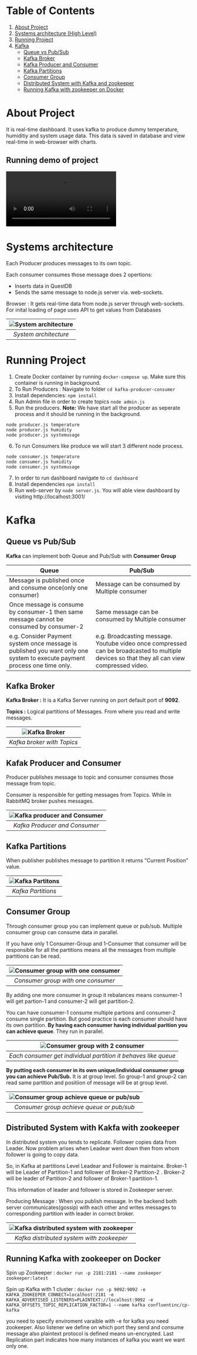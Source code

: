 # Table of Contents
1. [About Project](#about-project)
2. [Systems architecture (High Level)](#systems-architecture)
3. [Running Project](#running-project)
4. [Kafka](#kafka)
    - [Queue vs Pub/Sub](#queue-vs-pubsub)
    - [Kafka Broker](#kafka-broker)
    - [Kafka Producer and Consumer](#kafak-producer-and-consumer)
    - [Kafka Partitions](#kafka-partitions)
    - [Consumer Group](#consumer-group)
    - [Distributed System with Kafka and zookeeper](#distributed-system-with-kakfa-with-zookeeper)
    - [Running Kafka with zookeeper on Docker](#running-kafka-with-zookeeper-on-docker)


# **About Project**

It is real-time dashboard. It uses kafka to produce dummy temperature, humiditiy and system usage data. This data is saved in database and view real-time in web-browser with charts.

## **Running demo of project**

![Project Video](./assets/recording%20of%20realtime%20dashborad.mkv)

# **Systems architecture**

Each Producer produces messages to its own topic.

Each consumer consumes those message does 2 opertions:
- Inserts data in QuestDB
- Sends the same message to node.js server via. web-sockets.

Browser : It gets real-time data from node.js server through web-sockets. For inital loading of page uses API to get values from Databases

| ![System architecture](./assets/system-architecture.png) | 
|:--:| 
| *System architecture* |


# **Running Project**

1. Create Docker container by running `docker-compose up`. Make sure this container is running in background.
2. To Run Producers : Navigate to folder `cd kafka-producer-consumer`
3. Install dependencies: `npm install`
4. Run Admin file in order to create topics `node admin.js`
5. Run the producers. **Note:** We have start all the producer as seperate process and it should be running in the background.
```
node producer.js temperature
node producer.js humidity
node producer.js systemusage
```
6. To run Consumers like produce we will start 3 different node process.
```
node consumer.js temperature
node consumer.js humidity
node consumer.js systemusage
```
7. In order to run dashboard navigate to `cd dashboard`
8. Install dependencies `npm install`
9. Run web-server by `node server.js`. You will able view dashboard by visiting http://localhost:3001/


# **Kafka**

## **Queue vs Pub/Sub**


**Kafka** can implement both Queue and Pub/Sub with **Consumer Group**

| Queue | Pub/Sub |
|-----------|-----------|
| Message is published once and consume once(only one consumer)| Message can be consumed by Multiple consumer|
| Once message is consume by consumer-1 then same message cannot be consumed by consumer-2 | Same message can be consumed by Multiple consumer|
| e.g. Consider Payment system once message is published you want only one system to execute payment process one time only.| e.g. Broadcasting message. Youtube video once compressed can be broadcasted to multiple devices so that they all can view compressed video. |


## **Kafka Broker**

**Kafka Broker :** It is a Kafka Server running on port default port of **9092**.

**Topics :** 
Logical partitions of Messages. From where you read and write messages.


| ![Kafka Broker](./assets/kafkabroker.png) | 
|:--:| 
| *Kafka broker with Topics* |


## **Kafak Producer and Consumer**

Producer publishes message to topic and consumer consumes those message from topic.

Consumer is responsible for getting messages from Topics. While in RabbitMQ broker pushes messages.

| ![Kafka producer and Consumer](./assets/producer_consumer.png) | 
|:--:| 
| *Kafka Producer and Consumer* |



## **Kafka Partitions**

When publisher publishes message to partition it returns "Current Position" value.

| ![Kafka Partitons](./assets/partitions.png) | 
|:--:| 
| *Kafka Partitions* |


## **Consumer Group**

Through consumer group you can implement queue or pub/sub. Multiple consumer group can consume data in parallel.

If you have only 1 Consumer-Group and 1-Consumer that consumer will be responsible for all the partitions means all the messages from multiple partitions can be read.

| ![Consumer group with one consumer](./assets/consumer-group-1.png) | 
|:--:| 
| *Consumer group with one consumer* |


By adding one more consumer in group it rebalances means consumer-1 will get partion-1 and consumer-2 will get partition-2. 

You can have consumer-1 consume multiple partions and consumer-2 consume single partition. But good practice is each consumer should have its own partition. **By having each consumer having individual parition you can achieve queue**. They run in parallel.


| ![Consumer group with 2 consumer](./assets/consumer-group-2.png) | 
|:--:| 
| *Each consumer get individual partition it behaves like queue* |


**By putting each consumer in its own unique/individual consumer group you can achieve Pub/Sub.** It is at group level. So group-1 and group-2 can read same partition and positiion of message will be at group level.


| ![Consumer group achieve queue or pub/sub](./assets/consumer-group-3.png) | 
|:--:| 
| *Consumer group achieve queue or pub/sub* |



## **Distributed System with Kakfa with zookeeper**

In distributed system you tends to replicate. Follower copies data from Leader. Now problem arises when Leadear went down then from whom follower is going to copy data.

So, in Kafka at partitions Level Leadear and Follower is maintaine. Broker-1 will be Leader of Partition-1 and follower of Broker-2 Partition-2 . Broker-2 will be leader of Partition-2 and follower of Broker-1 partition-1.

This information of leader and follower is stored in Zookeeper server.

Producing Message : When you publish message. In the backend both server communicates(gossip) with each other and writes messages to corresponding partition with leader in correct broker.
 

| ![Kafka distributed system with zookeeper](./assets/distributed-kafka-zookeeper.png) | 
|:--:| 
| *Kafka distributed system with zookeeper* |


## **Running Kafka with zookeeper on Docker**

Spin up Zookeeper : 
```docker run -p 2181:2181 --name zookeeper zookeeper:latest```


Spin up Kafka with 1 cluster : 
```docker run -p 9092:9092 -e KAFKA_ZOOKEEPER_CONNECT=localhost:2181 -e KAFKA_ADVERTISED_LISTENERS=PLAINTEXT://localhost:9092 -e KAFKA_OFFSETS_TOPIC_REPLICATION_FACTOR=1 --name kafka confluentinc/cp-kafka```

you need to specify enviroment varaible with -e for kafka you need zookeeper. Also listener  we define on which port they send and consume message also plaintext protocol is defined means un-encrypted. Last Replication part indicates how many instances of kafka you want we want only one.